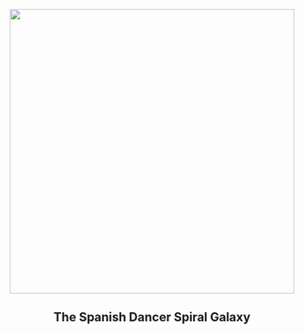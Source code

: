 
<p align="center"><img src="https://apod.nasa.gov/apod/image/2305/NGC1566_HubbleOdenthal_960.jpg" width="500" height="500"></p>
<h2 align="center"> The Spanish Dancer Spiral Galaxy </h2>
